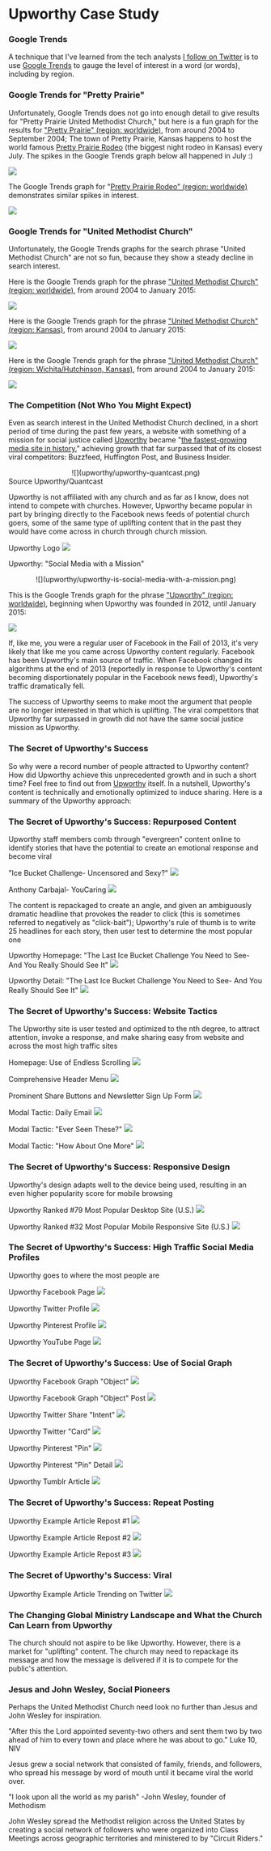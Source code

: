 # Upworthy Case Study

### Google Trends

A technique that I've learned from the tech analysts [I follow on Twitter](https://twitter.com/katimichel/following) is to use [Google Trends](http://www.google.com/trends) to gauge the level of interest in a word (or words), including by region. 

### Google Trends for "Pretty Prairie"

Unfortunately, Google Trends does not go into enough detail to give results for "Pretty Prairie United Methodist Church," but here is a fun graph for the results for ["Pretty Prairie" (region: worldwide)](http://www.google.com/trends/explore#q=pretty%20prairie), from around 2004 to September 2004; The town of Pretty Prairie, Kansas happens to host the world famous [Pretty Prairie Rodeo](http://www.pprodeo.com) (the biggest night rodeo in Kansas) every July. The spikes in the Google Trends graph below all happened in July :) 

![](google-trends/google-trends-pretty-prairie-worldwide.png)

The Google Trends graph for "[Pretty Prairie Rodeo" (region: worldwide)](http://www.google.com/trends/explore#q=%22pretty+prairie+rodeo%22) demonstrates similar spikes in interest. 

![](google-trends/google-trends-pretty-prairie-rodeo-worldwide.png)

### Google Trends for "United Methodist Church"

Unfortunately, the Google Trends graphs for the search phrase "United Methodist Church" are not so fun, because they show a steady decline in search interest. 

Here is the Google Trends graph for the phrase ["United Methodist Church" (region: worldwide)](http://www.google.com/trends/explore#q=united%20methodist%20church), from around 2004 to January 2015: 

![](google-trends/google-trends-united-methodist-church-worldwide.png)

Here is the Google Trends graph for the phrase ["United Methodist Church" (region: Kansas)](http://www.google.com/trends/explore#geo=US-KS&q=united+methodist+church), from around 2004 to January 2015: 

![](google-trends/google-trends-united-methodist-church-kansas.png)

Here is the Google Trends graph for the phrase ["United Methodist Church" (region: Wichita/Hutchinson, Kansas)](http://www.google.com/trends/explore#geo=US-KS-678&q=united+methodist+church), from around 2004 to January 2015: 

![](google-trends/google-trends-united-methodist-church-wichita-hutchinson.png)

### The Competition (Not Who You Might Expect)

Even as search interest in the United Methodist Church declined, in a short period of time during the past few years, a website with something of a mission for social justice called [Upworthy](http://www.upworthy.com) became "[the fastest-growing media site in history](http://www.fastcompany.com/3012649/how-upworthy-used-emotional-data-to-become-the-fastest-growing-media-site-of-all-time)," achieving growth that far surpassed that of its closest viral competitors: Buzzfeed, Huffington Post, and Business Insider. 

<center>
![](upworthy/upworthy-quantcast.png)
</center>
Source Upworthy/Quantcast

Upworthy is not affiliated with any church and as far as I know, does not intend to compete with churches. However, Upworthy became popular in part by bringing directly to the Facebook news feeds of potential church goers, some of the same type of uplifting content that in the past they would have come across in church through church mission. 

Upworthy Logo
![](upworthyimages/upworthy-logo.png)

Upworthy: "Social Media with a Mission"
<center>
![](upworthy/upworthy-is-social-media-with-a-mission.png)
</center>

This is the Google Trends graph for the phrase ["Upworthy" (region: worldwide)](http://www.google.com/trends/explore#q=upworthy), beginning when Upworthy was founded in 2012, until January 2015: 

![](google-trends/google-trends-upworthy-worldwide.png)

If, like me, you were a regular user of Facebook in the Fall of 2013, it's very likely that like me you came across Upworthy content regularly. Facebook has been Upworthy's main source of traffic. When Facebook changed its algorithms at the end of 2013 (reportedly in response to Upworthy's content becoming disportionately popular in the Facebook news feed), Upworthy's traffic dramatically fell. 

The success of Upworthy seems to make moot the argument that people are no longer interested in that which is uplifting. The viral competitors that Upworthy far surpassed in growth did not have the same social justice mission as Upworthy. 

### The Secret of Upworthy's Success

So why were a record number of people attracted to Upworthy content? How did Upworthy achieve this unprecedented growth and in such a short time? Feel free to find out from [Upworthy](http://www.slideshare.net/Upworthy) itself. In a nutshell, Upworthy's content is technically and emotionally optimized to induce sharing. Here is a summary of the Upworthy approach:

### The Secret of Upworthy's Success: Repurposed Content

Upworthy staff members comb through "evergreen" content online to identify stories that have the potential to create an emotional response and become viral

"Ice Bucket Challenge- Uncensored and Sexy?"
![](upworthy/anthony-carbajal-als-ice-bucket-challenge-youtube.jpg)

Anthony Carbajal- YouCaring
![](upworthy/anthony-carbajal-als-ice-bucket-challenge-youcaring.jpg)

The content is repackaged to create an angle, and given an ambiguously dramatic headline that provokes the reader to click (this is sometimes referred to negatively as "click-bait"); Upworthy's rule of thumb is to write 25 headlines for each story, then user test to determine the most popular one

Upworthy Homepage: "The Last Ice Bucket Challenge You Need to See- And You Really Should See It"
![](upworthy/upworthy-als-ice-bucket-challenge-homepage-view-2.jpg)

Upworthy Detail: "The Last Ice Bucket Challenge You Need to See- And You Really Should See It"
![](upworthy/upworthy-als-ice-bucket-challenge-detail.jpg)

### The Secret of Upworthy's Success: Website Tactics

The Upworthy site is user tested and optimized to the nth degree, to attract attention, invoke a response, and make sharing easy from website and across the most high traffic sites

Homepage: Use of Endless Scrolling
![](upworthy/upworthy-homepage.jpg)

Comprehensive Header Menu
![](upworthy/upworthy-menu.jpg)

Prominent Share Buttons and Newsletter Sign Up Form
![](upworthy/upworthy-header-and-newsletter-sign-up.jpg)

Modal Tactic: Daily Email
![](upworthy/upworthy-daily-email-modal.jpg)

Modal Tactic: "Ever Seen These?"
![](upworthy/upworthy-ever-seen-these-modal.jpg)

Modal Tactic: "How About One More"
![](upworthy/upworthy-how-about-one-more-modal.png)

### The Secret of Upworthy's Success: Responsive Design 

Upworthy's design adapts well to the device being used, resulting in an even higher popularity score for mobile browsing

Upworthy Ranked #79 Most Popular Desktop Site (U.S.) 
![](upworthy/upworthy-quantcast-desktop-rankings.png)

Upworthy Ranked #32 Most Popular Mobile Responsive Site (U.S.)
![](upworthy/upworthy-quantcast-mobile-rankings.png)

### The Secret of Upworthy's Success: High Traffic Social Media Profiles

Upworthy goes to where the most people are

Upworthy Facebook Page
![](upworthy/upworthy-facebook-page.jpg)

Upworthy Twitter Profile
![](upworthy/upworthy-twitter-profile.jpg)

Upworthy Pinterest Profile
![](upworthy/upworthy-pinterest-profile.jpg)

Upworthy YouTube Page
![](upworthy/upworthy-youtube-profile.png)

### The Secret of Upworthy's Success: Use of Social Graph

Upworthy Facebook Graph "Object"
![](upworthy/upworthy-als-ice-bucket-challenge-facebook-share.jpg)

Upworthy Facebook Graph "Object" Post
![](upworthy/upworthy-als-ice-bucket-challenge-facebook-post.jpg)

Upworthy Twitter Share "Intent"
![](upworthy/upworthy-als-ice-bucket-challenge-twitter-intent.jpg)

Upworthy Twitter "Card"
![](upworthy/upworthy-als-ice-bucket-challenge-twitter-detail.jpg)

Upworthy Pinterest "Pin"
![](upworthy/upworthy-als-ice-bucket-challenge-pinterest.jpg)

Upworthy Pinterest "Pin" Detail
![](upworthy/upworthy-als-ice-bucket-challenge-pinterest-detail.jpg)

Upworthy Tumblr Article
![](upworthy/upworthy-als-ice-bucket-challenge-tumblr.jpg)

### The Secret of Upworthy's Success: Repeat Posting

Upworthy Example Article Repost #1
![](upworthy/upworthy-als-ice-bucket-challenge-twitter-repost.jpg)

Upworthy Example Article Repost #2
![](upworthy/upworthy-als-ice-bucket-challenge-twitter-repost-2.jpg)

Upworthy Example Article Repost #3
![](upworthyimages/upworthy-als-ice-bucket-challenge-twitter-repost-3.jpg)

### The Secret of Upworthy's Success: Viral

Upworthy Example Article Trending on Twitter
![](upworthy/upworthy-als-ice-bucket-challenge-twitter-trends.jpg)

### The Changing Global Ministry Landscape and What the Church Can Learn from Upworthy

The church should not aspire to be like Upworthy. However, there is a market for "uplifting" content. The church may need to repackage its message and how the message is delivered if it is to compete for the public's attention. 

### Jesus and John Wesley, Social Pioneers

Perhaps the United Methodist Church need look no further than Jesus and John Wesley for inspiration. 

"After this the Lord appointed seventy-two others and sent them two by two ahead of him to every town and place where he was about to go." Luke 10, NIV

Jesus grew a social network that consisted of family, friends, and followers, who spread his message by word of mouth until it became viral the world over.

"I look upon all the world as my parish" -John Wesley, founder of Methodism

John Wesley spread the Methodist religion across the United States by creating a social network of followers who were organized into Class Meetings across geographic territories and ministered to by "Circuit Riders." 

